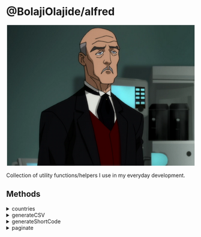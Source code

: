 # @BolajiOlajide/alfred

<!-- markdownlint-disable MD033 -->
<div align="center">
  <img src="https://github.com/BolajiOlajide/alfred/blob/master/alfred.png?raw=true" alt="alfred avatar" width="500px" />
</div>

Collection of utility functions/helpers I use in my everyday development.

## Methods

<!-- markdownlint-disable MD033 -->
<details>
<!-- markdownlint-disable MD033 -->
<summary>countries</summary>
This is a list of countries all over the world. It's a pretty long list.

```js
const { countries } = require('@BolajiOlajide/alfred');

console.log(countries);
// ['Afghanistan', ...]
```

</details>

<details>
<summary>generateCSV</summary>
This method is used to generate a csv string from an array of objects. It takes in array of objects with a key-value type of string. The output is a string which will be the records in the array delimited by a comma.

```js
const { generateCSV } = require('@BolajiOlajide/alfred');

const data = [
  { name: 'John Doe', age: 20 },
  { name: 'Jane Doe', age: 23 }
];
const csv = generateCSV(data);
console.log(csv);
// name, age
// John Doe, 20
// Jane Doe, 23
```

</details>

<details>
<summary>generateShortCode</summary>
This method is used to generate a not so unique shortcode.
The default shortcode length is 5.

```js
const { generateShortCode } = require('@BolajiOlajide/alfred');

const shortcode = generateShortCode(10);
console.log(shortcode);
// 637010000
```

</details>

<details>
<summary>paginate</summary>
This method is used to lazily paginate an array of items.
It can be used for client-side pagination where no server exists.
It's argumumets are:

* **limit** how many items to receive per page
* **page**  page number to be retrieved
* **data**  the array of data to be paginated

```js
const { paginate } = require('@BolajiOlajide/alfred');

const data = paginate(2, 2, [
  'Jane',
  'John',
  'James',
  'Bill',
  'Steve',
  'Melissa',
  'Esther',
  'Shannon
]);
console.log(data);
// ['James', 'Bill']
```

</details>
